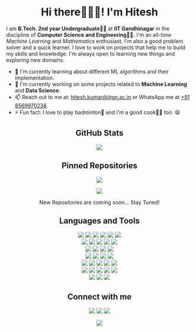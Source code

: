 <h1 align="center">Hi there👋🙋‍♂️! I'm Hitesh</h1>


I am **B.Tech. 2nd year Undergraduate🧑‍🎓** at **IIT Gandhinagar** in the discipline of **Computer Science and Engineering🧑‍💻.** I'm an all-time *Machine Learning* and *Mathematics* enthusiast. I'm also a good problem solver and a quick learner.
I love to work on projects that help me to build my skills and knowledge. I'm always open to learning new things and exploring new domains.

- 🌱 I'm currently learning about different ML algorithms and their implementation.
- 🔭 I'm currently working on some projects related to **Machine Learning** and **Data Science**.
- 📫 Reach out to me at: hitesh.kumar@iitgn.ac.in or WhatsApp me at <a href="https://wa.me/918569970238">+91 8569970238</a>.
- ⚡ Fun fact: I love to play badminton🏸 and I'm a good cook🧑‍🍳 too. 😄

<h2 align="center">GitHub Stats</h2>
<p align="center">
  <img src="https://github-readme-stats.vercel.app/api?username=Hit2737&show_icons=true&theme=radical" />
</p>

<h2 align="center">Pinned Repositories</h2>
<p align="center">
  <img src="https://github-readme-stats.vercel.app/api/pin/?username=Hit2737&repo=ES335_Prerequisite_Test_22110098&theme=radical"/>
</p>
<p align="center">
  <img src="https://github-readme-stats.vercel.app/api/pin/?username=Hit2737&repo=Data_Narratives_ES114&theme=radical" />
</p>



<p align="center">
  New Repositories are coming soon... Stay Tuned!
</p>

<h2 align="center">Languages and Tools</h2>
<p>
<div align="center">
  <img src="https://img.shields.io/badge/python-3670A0?style=for-the-badge&logo=python&logoColor=ffdd54" />
  <img src="https://img.shields.io/badge/c-%2300599C.svg?style=for-the-badge&logo=c&logoColor=white">
  <img src="https://img.shields.io/badge/c++-%2300599C.svg?style=for-the-badge&logo=c%2B%2B&logoColor=white">
  <img src="https://img.shields.io/badge/markdown-%23000000.svg?style=for-the-badge&logo=markdown&logoColor=white">
  <img src="https://img.shields.io/badge/latex-%23008080.svg?style=for-the-badge&logo=latex&logoColor=white">
  <img src="https://img.shields.io/badge/verilog-%234d4d4d.svg?style=for-the-badge&logo=verilog&logoColor=white">
</div>

<div align="center">
  <img src="https://img.shields.io/badge/arduino-%2300979D.svg?style=for-the-badge&logo=arduino&logoColor=white">
  <img src="https://img.shields.io/badge/matlab-%230076D6.svg?style=for-the-badge&logo=mathworks&logoColor=white">
  <img src="https://img.shields.io/badge/Inventor-%23F53838.svg?style=for-the-badge&logo=autodesk&logoColor=white">
  <img src="https://img.shields.io/badge/Illustrator-%23FF9A00.svg?style=for-the-badge&logo=adobe-illustrator&logoColor=white">
  <img src="https://img.shields.io/badge/Vivado-%230052C2.svg?style=for-the-badge&logo=xilinx&logoColor=white">
</div>

<div align="center">
  <img src="https://img.shields.io/badge/html5-%23E34F26.svg?style=for-the-badge&logo=html5&logoColor=white">
  <img src="https://img.shields.io/badge/css3-%231572B6.svg?style=for-the-badge&logo=css3&logoColor=white">
  <img src="https://img.shields.io/badge/javascript-%23F7DF1E.svg?style=for-the-badge&logo=javascript&logoColor=black">
  <img src="https://img.shields.io/badge/bootstrap-%23563D7C.svg?style=for-the-badge&logo=bootstrap&logoColor=white">
</div>

<div align="center">
  <img src="https://img.shields.io/badge/keras-%23D00000.svg?style=for-the-badge&logo=keras&logoColor=white">
  <img src="https://img.shields.io/badge/PyTorch-%23EE4C2C.svg?style=for-the-badge&logo=PyTorch&logoColor=white">
  <img src="https://img.shields.io/badge/tensorflow-%23FF6F00.svg?style=for-the-badge&logo=tensorflow&logoColor=white">
  <img src="https://img.shields.io/badge/opencv-%23white.svg?style=for-the-badge&logo=opencv&logoColor=white">
</div>

<div align="center">
  <img src="https://img.shields.io/badge/numpy-%23013243.svg?style=for-the-badge&logo=numpy&logoColor=white">
  <img src="https://img.shields.io/badge/pandas-%23150458.svg?style=for-the-badge&logo=pandas&logoColor=white">
  <img src="https://img.shields.io/badge/scikit_learn-%23F7931E.svg?style=for-the-badge&logo=scikit-learn&logoColor=white">
  <img src="https://img.shields.io/badge/matplotlib-%23F37626.svg?style=for-the-badge&logo=matplotlib&logoColor=white">
  <img src="https://img.shields.io/badge/seaborn-%23007ACC.svg?style=for-the-badge&logo=seaborn&logoColor=white">
</div>

<div align="center">
  <img src="https://img.shields.io/badge/VSCode-0078d7.svg?style=for-the-badge&logo=visual-studio-code&logoColor=white">
  <img src="https://img.shields.io/badge/jupyter-%23F37626.svg?style=for-the-badge&logo=jupyter&logoColor=white">
  <img src="https://img.shields.io/badge/anaconda-%2342B029.svg?style=for-the-badge&logo=anaconda&logoColor=white">
  <img src="https://img.shields.io/badge/git-%23F05032.svg?style=for-the-badge&logo=git&logoColor=white">
  <img src="https://img.shields.io/badge/github-%23121011.svg?style=for-the-badge&logo=github&logoColor=white">
</div>

<div align="center">
  <img src="https://img.shields.io/badge/Windows-0078D6?style=for-the-badge&logo=windows&logoColor=white">
  <img src="https://img.shields.io/badge/Ubuntu-E95420?style=for-the-badge&logo=ubuntu&logoColor=white">
  <img src="https://img.shields.io/badge/kali-linux-557C94?style=for-the-badge&logo=kali-linux&logoColor=white">
</div>
</p>


<h2 align="center">Connect with me</h2>
<p>
<div align="center">
  <a href="https://www.linkedin.com/in/hitesh-kumar-077082294/"><img src="https://img.shields.io/badge/linkedin-%230077B5.svg?style=for-the-badge&logo=linkedin&logoColor=white" /></a>
  <a href="mailto:hitesh.kumar@iitgn.ac.in"><img src="https://img.shields.io/badge/Gmail-D14836?style=for-the-badge&logo=gmail&logoColor=white" /></a>
  <a href="https://wa.me/918569970238"><img src="https://img.shields.io/badge/WhatsApp-25D366?style=for-the-badge&logo=whatsapp&logoColor=white" /></a>
</p>


<p align="center"><img src = "https://komarev.com/ghpvc/?username=Hit2737&style=for-the-badge&abbreviated=true" /></p>

<!--
**Hit2737/Hit2737** is a ✨ _special_ ✨ repository because its `README.md` (this file) appears on your GitHub profile.

Here are some ideas to get you started:

- 🔭 I’m currently working on ...
- 🌱 I’m currently learning ...
- 👯 I’m looking to collaborate on ...
- 🤔 I’m looking for help with ...
- 💬 Ask me about ...
- 📫 How to reach me: ...
- 😄 Pronouns: ...
- ⚡ Fun fact: ...
-->
